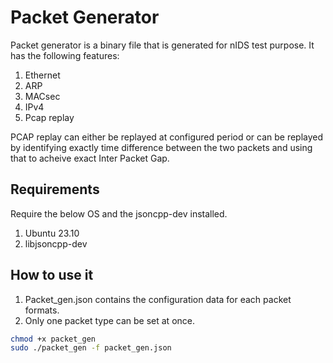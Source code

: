 # Packet Generator

Packet generator is a binary file that is generated for nIDS test purpose. It has the following features:

1. Ethernet
2. ARP
3. MACsec
4. IPv4
5. Pcap replay

PCAP replay can either be replayed at configured period or can be replayed by identifying exactly time difference
between the two packets and using that to acheive exact Inter Packet Gap.

## Requirements

Require the below OS and the jsoncpp-dev installed.

1. Ubuntu 23.10
2. libjsoncpp-dev

## How to use it

1. Packet_gen.json contains the configuration data for each packet formats.
2. Only one packet type can be set at once.


```bash
chmod +x packet_gen
sudo ./packet_gen -f packet_gen.json
```


